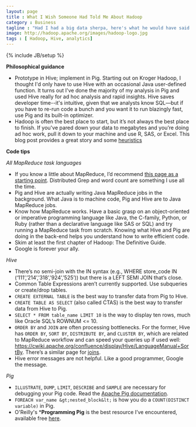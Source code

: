 ```yaml
---
layout: page
title : What I Wish Someone Had Told Me About Hadoop
category : Business
tagline : "Had I had a big data sherpa, here's what he would have said."
image: http://hadoop.apache.org/images/hadoop-logo.jpg
tags : [ Hadoop, Hive, analytics]
---
```

{% include JB/setup %}

**Philosophical guidance**

  - Prototype in Hive; implement in Pig. Starting out on Kroger Hadoop, I thought I'd only have to use Hive with an occasional Java user-defined function. It turns out I've done the majority of my analysis in Pig and used Hive really for ad hoc analysis and rapid insights. Hive saves developer time--it's intuitive, given that we analysts know SQL—but if you have to re-run code a bunch and you want it to run blazingly fast, use Pig and its built-in optimizer.
  - Hadoop is often the best place to start, but it’s not always the best place to finish. If you've pared down your data to megabytes and you’re doing ad hoc work, pull it down to your machine and use R, SAS, or Excel. This blog post provides a great story and some [heuristics](http://www.chrisstucchio.com/blog/2013/hadoop_hatred.html)

**Code tips**

*All MapReduce task languages*

  - If you know a little about MapReduce, I’d recommend [this page as a starting point](https://github.com/twitter/scalding/wiki/Rosetta-Code). Distributed Grep and word count are something I use all the time.
  - Pig and Hive are actually writing Java MapReduce jobs in the background. What Java is to machine code, Pig and Hive are to Java MapReduce jobs.
  - Know how MapReduce works. Have a basic grasp on an object-oriented or imperative programming language like Java, the C-family, Python, or Ruby (rather than a declarative language like SAS or SQL) and try running a MapReduce task from scratch. Knowing what Hive and Pig are doing in the back-end helps you understand how to write efficient code.
  - Skim at least the first chapter of Hadoop: The Definitive Guide. 
  - Google is forever your ally.

*Hive*

  - There’s no semi-join with the IN syntax (e.g., WHERE store_code IN (‘111’,’214’,’318’,’924’,’525’))  but there is a LEFT SEMI JOIN that’s close.
  - Common Table Expressions aren’t currently supported. Use subqueries or create/drop tables.
  - `CREATE EXTERNAL TABLE` is the best way to transfer data from Pig to Hive.
  - `CREATE TABLE AS SELECT` (also called CTAS) is the best way to transfer data from Hive to Pig.
  - `SELECT * FROM table_name LIMIT 10` is the way to display ten rows, much like Oracle SQL’s ROWNUM <= 10.
  - `ORDER BY` and `JOIN` are often processing bottlenecks. For the former, Hive has `ORDER BY`, `SORT BY`, `DISTRIBUTE BY`, and `CLUSTER BY`, which are related to MapReduce workflow and can speed your queries up if used well: https://cwiki.apache.org/confluence/display/Hive/LanguageManual+SortBy. There’s a similar page for [joins](https://cwiki.apache.org/confluence/display/Hive/LanguageManual+Joins).
  - Hive error messages are not helpful. Like a good programmer, Google the message.

*Pig*

  - `ILLUSTRATE`, `DUMP`, `LIMIT`, `DESCRIBE` and `SAMPLE` are necessary for debugging your Pig code. Read the [Apache Pig documentation](http://pig.apache.org/docs/r0.11.1/func.html).
  - `FOREACH var_name &gt;nested_block&lt;` is how you do a `COUNT(DISTINCT variable)` in Pig.
  - O'Reilly's ***Programming Pig** is the best resource I’ve encountered, available free [here](http://chimera.labs.oreilly.com/books/1234000001811/index.html).

